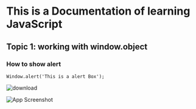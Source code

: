 # This is a Documentation of learning JavaScript
## Topic 1: working with window.object
### How to show alert

```
Window.alert('This is a alert Box');

```

![download](https://user-images.githubusercontent.com/95132271/143727784-82c39aaf-3ab9-4c58-b705-487e4c440dbd.png)

![App Screenshot](https://imgur.com/BSO6Wdx)
